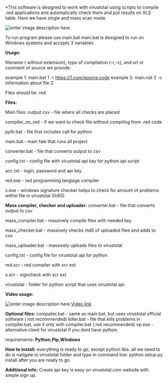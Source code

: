 *This software is designed to work with virustotal using scripts to compile .red applications and automatically check them and put 
results on XLS table. Here we have single and mass scan mode.

![enter image description here](http://i.piccy.info/i9/72d101d0788445d6aa52635c8b63f7bd/1525650324/54752/1242293/vt.jpg)

To run program please use main.bat
main.bat is designed to run on Windows systems and accepts 3 variables.

**Usage:**

filename ( without extension), type of compilation (-r,-c), and url or comment of source we provide.

example 1: main.bat 1 -r https://1.com/source.code
example 2: main.nat 2 -c information about file 2

Files should be .red


**Files:**

Main files:
output.csv - file where all checks are placed

compiler_no_red - if we want to check file without compiling from .red code

pyth.bat - file that includes call for python

main.bat - main fale that runs all project

converter.bat - file that converts output to csv

config.txt - config file with virustotal api key for python api script

acc.txt - login, password and api key

red.exe - red programming langiage compiler

s.exe - windows signature checker helps to check for amount of problems within file in virustotal (0/65)


**Mass compiler, checker and uploader:**
converter.bat - file that converts output to csv

mass_compiler.bat - massively compile files with needed key

mass_checker.bat - massively checks md5 of uploaded files and adds to csv

mass_uploader.bat - massively uploads files to virustotal 

config.txt - config file for virustotal api for python

red.scr - red compiler with scr ext

s.scr - signcheck with scr ext

virustotal - folder for python script that uses virustotal api

**Video usage:**

![enter image description here](http://i.piccy.info/i9/76c8d2f357185bc4d391913f3e3fd290/1525650631/89261/1242293/video_1200.jpg)
[Video link](https://streamable.com/chngt)

**Optional files:**
compalier.bat - same as main.bat, but uses virustotal official software ( not recommended)
killer.bat - file that kills problems in compiler.bat, use it only with compiler.bat ( not recommended)
vp.exe - alternative client for virustotal if you dont have python.


requirements:
**Python,Pip,Windows**

**How to install:**
everything is ready to go, except python libs.
all we need to do is natigate to virustotal folder and type in command line:
python setup.py install
after you are ready to go

**Additional info:**
Create api key is easy on virustotal.com website with simple sign up.

